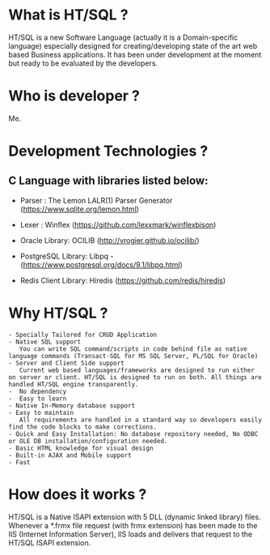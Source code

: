
# What is HT/SQL ?
 
   HT/SQL is a new Software Language (actually it is a Domain-specific language) especially designed for creating/developing state of the art web based Business applications. It has been under development at the moment but ready to be evaluated by the developers.

# Who is developer ?

   Me.

# Development Technologies ?

  C Language with libraries listed below:
  --------
  - Parser  :
     The Lemon LALR(1) Parser Generator (https://www.sqlite.org/lemon.html)

  - Lexer   :
     Winflex (https://github.com/lexxmark/winflexbison)

  - Oracle Library:
     OCILIB (http://vrogier.github.io/ocilib/)

  - PostgreSQL Library: 
     Libpq - (https://www.postgresql.org/docs/9.1/libpq.html)

  - Redis Client Library:
     Hiredis (https://github.com/redis/hiredis)

# Why HT/SQL ?

    - Specially Tailored for CRUD Application
    - Native SQL support
       You can write SQL command/scripts in code behind file as native language commands (Transact-SQL for MS SQL Server, PL/SQL for Oracle)
    - Server and Client Side support
       Current web based languages/frameworks are designed to run either on server or client. HT/SQL is designed to run on both. All things are handled HT/SQL engine transparently.
    -  No dependency
    -  Easy to learn 
    - Native In-Memory database support
    - Easy to maintain
       All requirements are handled in a standard way so developers easily find the code blocks to make corrections.
    - Quick and Easy Installation: No database repository needed, No ODBC or OLE DB installation/configuration needed.
    - Basic HTML knowledge for visual design
    - Built-in AJAX and Mobile support
    - Fast
    
# How does it works ?

   HT/SQL is a Native ISAPI extension with 5 DLL (dynamic linked library) files. Whenever a *.frmx file request (with frmx extension) has been made to the IIS (Internet Information Server), IIS loads and delivers that request to the HT/SQL ISAPI extension.
